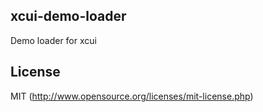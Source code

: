 xcui-demo-loader
---
Demo loader for xcui

## License

MIT (http://www.opensource.org/licenses/mit-license.php)

